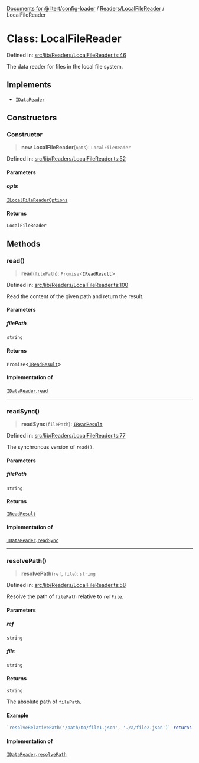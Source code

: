 [Documents for @litert/config-loader](../../../index.md) / [Readers/LocalFileReader](../index.md) / LocalFileReader

# Class: LocalFileReader

Defined in: [src/lib/Readers/LocalFileReader.ts:46](https://github.com/litert/config-loader.js/blob/master/src/lib/Readers/LocalFileReader.ts#L46)

The data reader for files in the local file system.

## Implements

- [`IDataReader`](../../../Declaration/interfaces/IDataReader.md)

## Constructors

### Constructor

> **new LocalFileReader**(`opts`): `LocalFileReader`

Defined in: [src/lib/Readers/LocalFileReader.ts:52](https://github.com/litert/config-loader.js/blob/master/src/lib/Readers/LocalFileReader.ts#L52)

#### Parameters

##### opts

[`ILocalFileReaderOptions`](../interfaces/ILocalFileReaderOptions.md)

#### Returns

`LocalFileReader`

## Methods

### read()

> **read**(`filePath`): `Promise`\<[`IReadResult`](../../../Declaration/interfaces/IReadResult.md)\>

Defined in: [src/lib/Readers/LocalFileReader.ts:100](https://github.com/litert/config-loader.js/blob/master/src/lib/Readers/LocalFileReader.ts#L100)

Read the content of the given path and return the result.

#### Parameters

##### filePath

`string`

#### Returns

`Promise`\<[`IReadResult`](../../../Declaration/interfaces/IReadResult.md)\>

#### Implementation of

[`IDataReader`](../../../Declaration/interfaces/IDataReader.md).[`read`](../../../Declaration/interfaces/IDataReader.md#read)

***

### readSync()

> **readSync**(`filePath`): [`IReadResult`](../../../Declaration/interfaces/IReadResult.md)

Defined in: [src/lib/Readers/LocalFileReader.ts:77](https://github.com/litert/config-loader.js/blob/master/src/lib/Readers/LocalFileReader.ts#L77)

The synchronous version of `read()`.

#### Parameters

##### filePath

`string`

#### Returns

[`IReadResult`](../../../Declaration/interfaces/IReadResult.md)

#### Implementation of

[`IDataReader`](../../../Declaration/interfaces/IDataReader.md).[`readSync`](../../../Declaration/interfaces/IDataReader.md#readsync)

***

### resolvePath()

> **resolvePath**(`ref`, `file`): `string`

Defined in: [src/lib/Readers/LocalFileReader.ts:58](https://github.com/litert/config-loader.js/blob/master/src/lib/Readers/LocalFileReader.ts#L58)

Resolve the path of `filePath` relative to `refFile`.

#### Parameters

##### ref

`string`

##### file

`string`

#### Returns

`string`

The absolute path of `filePath`.

#### Example

```ts
`resolveRelativePath('/path/to/file1.json', './a/file2.json')` returns `/path/to/a/file2.json`.
```

#### Implementation of

[`IDataReader`](../../../Declaration/interfaces/IDataReader.md).[`resolvePath`](../../../Declaration/interfaces/IDataReader.md#resolvepath)
